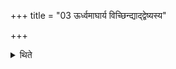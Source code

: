 +++
title = "03 ऊर्ध्वमाघार्य विच्छिन्द्याद्द्वेष्यस्य"

+++

<details><summary>थिते</summary>

3. In the case of (a sacrificer who) is hated by the Adhvaryu, having offered (the Āghāra with the ladle raised) upwards (above the level of the navel), he (the Adhvaryu) should cut (the stream of ghee)
</details>
